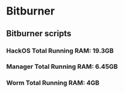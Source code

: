 # Bitburner
## Bitburner scripts
### HackOS Total Running RAM: 19.3GB
### Manager Total Running RAM: 6.45GB
### Worm Total Running RAM: 4GB
